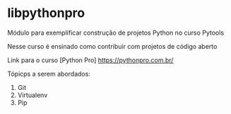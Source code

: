 # libpythonpro
Módulo para exemplificar construção de projetos Python no curso Pytools

Nesse curso é ensinado como contribuir com projetos de código aberto

Link para o curso [Python Pro] https://pythonpro.com.br/

Tópicps a serem abordados:
1. Git
2. Virtualenv
3. Pip

